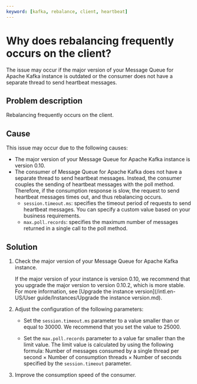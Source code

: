 ```yaml
---
keyword: [kafka, rebalance, client, heartbeat]
---
```


# Why does rebalancing frequently occurs on the client?

The issue may occur if the major version of your Message Queue for Apache Kafka instance is outdated or the consumer does not have a separate thread to send heartbeat messages.

## Problem description

Rebalancing frequently occurs on the client.

## Cause

This issue may occur due to the following causes:

-   The major version of your Message Queue for Apache Kafka instance is version 0.10.
-   The consumer of Message Queue for Apache Kafka does not have a separate thread to send heartbeat messages. Instead, the consumer couples the sending of heartbeat messages with the poll method. Therefore, if the consumption response is slow, the request to send heartbeat messages times out, and thus rebalancing occurs.
    -   `session.timeout.ms`: specifies the timeout period of requests to send heartbeat messages. You can specify a custom value based on your business requirements.
    -   `max.poll.records`: specifies the maximum number of messages returned in a single call to the poll method.

## Solution

1.  Check the major version of your Message Queue for Apache Kafka instance.

    If the major version of your instance is version 0.10, we recommend that you upgrade the major version to version 0.10.2, which is more stable. For more information, see [Upgrade the instance version](/intl.en-US/User guide/Instances/Upgrade the instance version.md).

2.  Adjust the configuration of the following parameters:

    -   Set the `session.timeout.ms` parameter to a value smaller than or equal to 30000. We recommend that you set the value to 25000.

    -   Set the `max.poll.records` parameter to a value far smaller than the limit value. The limit value is calculated by using the following formula: Number of messages consumed by a single thread per second × Number of consumption threads × Number of seconds specified by the `session.timeout` parameter.

3.  Improve the consumption speed of the consumer.


